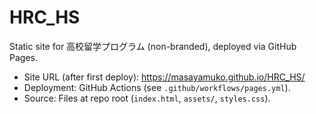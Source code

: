# HRC_HS

Static site for 高校留学プログラム (non-branded), deployed via GitHub Pages.

- Site URL (after first deploy): https://masayamuko.github.io/HRC_HS/
- Deployment: GitHub Actions (see `.github/workflows/pages.yml`).
- Source: Files at repo root (`index.html`, `assets/`, `styles.css`).
